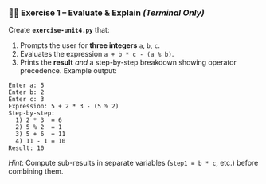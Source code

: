 
### 🏋️‍♂️ Exercise 1 – Evaluate & Explain *(Terminal Only)*
Create **`exercise-unit4.py`** that:
1. Prompts the user for **three integers** `a`, `b`, `c`.
2. Evaluates the expression `a + b * c - (a % b)`.
3. Prints the **result** *and* a step-by-step breakdown showing operator precedence.
Example output:
```text
Enter a: 5
Enter b: 2
Enter c: 3
Expression: 5 + 2 * 3 - (5 % 2)
Step-by-step:
  1) 2 * 3  = 6
  2) 5 % 2  = 1
  3) 5 + 6  = 11
  4) 11 - 1 = 10
Result: 10
```
*Hint*: Compute sub-results in separate variables (`step1 = b * c`, etc.) before combining them.
